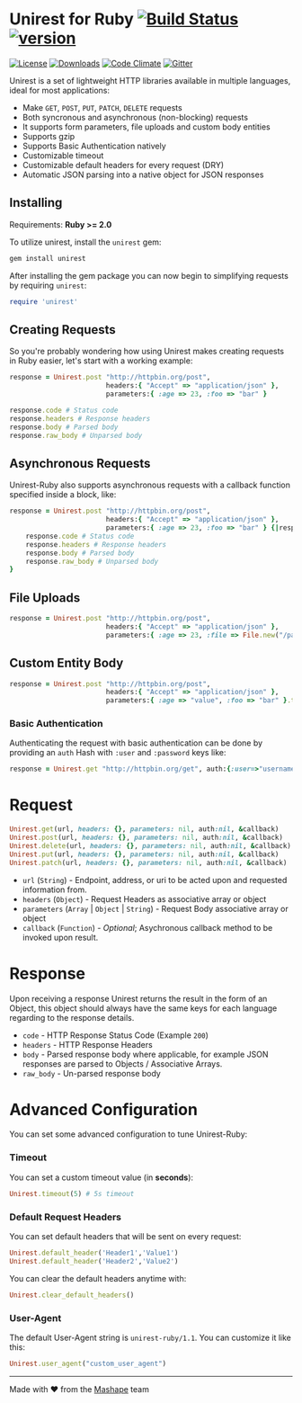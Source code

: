 # Unirest for Ruby [![Build Status][travis-image]][travis-url] [![version][gem-version]][gem-url]

[![License][license-image]][license-url]
[![Downloads][gem-downloads]][gem-url]
[![Code Climate][codeclimate-quality]][codeclimate-url]
[![Gitter][gitter-image]][gitter-url]

Unirest is a set of lightweight HTTP libraries available in multiple languages, ideal for most applications:

* Make `GET`, `POST`, `PUT`, `PATCH`, `DELETE` requests
* Both syncronous and asynchronous (non-blocking) requests
* It supports form parameters, file uploads and custom body entities
* Supports gzip
* Supports Basic Authentication natively
* Customizable timeout
* Customizable default headers for every request (DRY)
* Automatic JSON parsing into a native object for JSON responses

## Installing

Requirements: **Ruby >= 2.0**

To utilize unirest, install the `unirest` gem:

```bash
gem install unirest
```

After installing the gem package you can now begin to simplifying requests by requiring `unirest`:

```ruby
require 'unirest'
```

## Creating Requests

So you're probably wondering how using Unirest makes creating requests in Ruby easier, let's start with a working example:

```ruby
response = Unirest.post "http://httpbin.org/post", 
                        headers:{ "Accept" => "application/json" }, 
                        parameters:{ :age => 23, :foo => "bar" }

response.code # Status code
response.headers # Response headers
response.body # Parsed body
response.raw_body # Unparsed body
```

## Asynchronous Requests
Unirest-Ruby also supports asynchronous requests with a callback function specified inside a block, like:

```ruby
response = Unirest.post "http://httpbin.org/post", 
                        headers:{ "Accept" => "application/json" }, 
                        parameters:{ :age => 23, :foo => "bar" } {|response|
	response.code # Status code
	response.headers # Response headers
	response.body # Parsed body
	response.raw_body # Unparsed body
}
```

## File Uploads
```ruby
response = Unirest.post "http://httpbin.org/post", 
                        headers:{ "Accept" => "application/json" }, 
                        parameters:{ :age => 23, :file => File.new("/path/to/file", 'rb') }
```
 
## Custom Entity Body
```ruby
response = Unirest.post "http://httpbin.org/post", 
                        headers:{ "Accept" => "application/json" }, 
                        parameters:{ :age => "value", :foo => "bar" }.to_json # Converting the Hash to a JSON string
```

### Basic Authentication

Authenticating the request with basic authentication can be done by providing an `auth` Hash with `:user` and `:password` keys like:

```ruby
response = Unirest.get "http://httpbin.org/get", auth:{:user=>"username", :password=>"password"}
```

# Request
```ruby
Unirest.get(url, headers: {}, parameters: nil, auth:nil, &callback)
Unirest.post(url, headers: {}, parameters: nil, auth:nil, &callback)
Unirest.delete(url, headers: {}, parameters: nil, auth:nil, &callback)
Unirest.put(url, headers: {}, parameters: nil, auth:nil, &callback)
Unirest.patch(url, headers: {}, parameters: nil, auth:nil, &callback)
```
  
- `url` (`String`) - Endpoint, address, or uri to be acted upon and requested information from.
- `headers` (`Object`) - Request Headers as associative array or object
- `parameters` (`Array` | `Object` | `String`) - Request Body associative array or object
- `callback` (`Function`) - _Optional_; Asychronous callback method to be invoked upon result.

# Response
Upon receiving a response Unirest returns the result in the form of an Object, this object should always have the same keys for each language regarding to the response details.

- `code` - HTTP Response Status Code (Example `200`)
- `headers` - HTTP Response Headers
- `body` - Parsed response body where applicable, for example JSON responses are parsed to Objects / Associative Arrays.
- `raw_body` - Un-parsed response body

# Advanced Configuration

You can set some advanced configuration to tune Unirest-Ruby:

### Timeout

You can set a custom timeout value (in **seconds**):

```ruby
Unirest.timeout(5) # 5s timeout
```

### Default Request Headers

You can set default headers that will be sent on every request:

```ruby
Unirest.default_header('Header1','Value1')
Unirest.default_header('Header2','Value2')
```

You can clear the default headers anytime with:

```ruby
Unirest.clear_default_headers()
```

### User-Agent

The default User-Agent string is `unirest-ruby/1.1`. You can customize
it like this:

```ruby
Unirest.user_agent("custom_user_agent")
```

----

Made with &#9829; from the [Mashape](https://www.mashape.com/) team

[license-url]: https://github.com/Mashape/unirest-ruby/blob/master/LICENSE
[license-image]: https://img.shields.io/badge/license-MIT-blue.svg?style=flat-square

[gitter-url]: https://gitter.im/Mashape/unirest-ruby
[gitter-image]: https://img.shields.io/badge/Gitter-Join%20Chat-blue.svg?style=flat-square

[travis-url]: https://travis-ci.org/Mashape/unirest-ruby
[travis-image]: https://img.shields.io/travis/Mashape/unirest-ruby.svg?style=flat-square

[gem-url]: https://rubygems.org/gems/unirest
[gem-version]: https://img.shields.io/gem/v/unirest.svg?style=flat-square
[gem-downloads]: https://img.shields.io/gem/dt/unirest.svg?style=flat-square

[codeclimate-url]: https://codeclimate.com/github/Mashape/unirest-ruby
[codeclimate-quality]: https://img.shields.io/codeclimate/github/Mashape/unirest-ruby.svg?style=flat-square
[codeclimate-coverage]: https://img.shields.io/codeclimate/coverage/github/Mashape/unirest-ruby.svg?style=flat-square

[versioneye-url]: https://www.versioneye.com/user/projects/x
[versioneye-image]: https://img.shields.io/versioneye/d/user/projects/x.svg?style=flat-square
